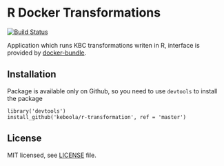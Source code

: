 # R Docker Transformations

[![Build Status](https://travis-ci.com/keboola/r-transformation.svg?branch=master)](https://travis-ci.com/keboola/r-transformation)

Application which runs KBC transformations writen in R, interface is provided by [docker-bundle](https://github.com/keboola/docker-bundle).

## Installation
Package is available only on Github, so you need to use `devtools` to install the package
```
library('devtools')
install_github('keboola/r-transformation', ref = 'master')
```


## License

MIT licensed, see [LICENSE](./LICENSE) file.
